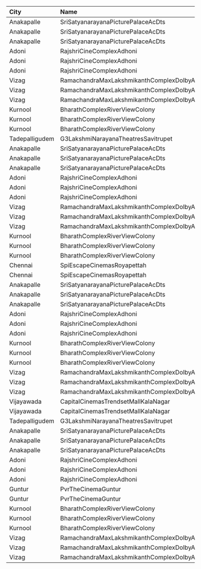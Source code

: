 | City           | Name                                                |  Time | Type          | Price | Capacity | Booked |
| :------------- | :-------------------------------------------------- | ----: | :------------ | ----: | -------: | -----: |
| Anakapalle     | SriSatyanarayanaPicturePalaceAcDts                  | 11:00 | FirstClass    |  112₹ |      160 |     80 |
| Anakapalle     | SriSatyanarayanaPicturePalaceAcDts                  | 11:00 | SecondClass   |   67₹ |       22 |     22 |
| Anakapalle     | SriSatyanarayanaPicturePalaceAcDts                  | 11:00 | ThirdClass    |   44₹ |       46 |     46 |
| Adoni          | RajshriCineComplexAdhoni                            | 11:20 | Balcony       |  150₹ |       52 |      0 |
| Adoni          | RajshriCineComplexAdhoni                            | 11:20 | FirstClass    |  100₹ |      228 |      0 |
| Adoni          | RajshriCineComplexAdhoni                            | 11:20 | SecondClass   |   60₹ |       76 |      0 |
| Vizag          | RamachandraMaxLakshmikanthComplexDolbyAtmosGajuwaka | 11:30 | ReservedClass |  112₹ |      192 |      0 |
| Vizag          | RamachandraMaxLakshmikanthComplexDolbyAtmosGajuwaka | 11:30 | FirstClass    |   67₹ |       38 |      0 |
| Vizag          | RamachandraMaxLakshmikanthComplexDolbyAtmosGajuwaka | 11:30 | SecondClass   |   44₹ |       57 |      0 |
| Kurnool        | BharathComplexRiverViewColony                       | 12:00 | FirstClass    |   70₹ |      242 |      0 |
| Kurnool        | BharathComplexRiverViewColony                       | 12:00 | SecondClass   |   50₹ |       76 |      0 |
| Kurnool        | BharathComplexRiverViewColony                       | 12:00 | ThirdClass    |   50₹ |       79 |      0 |
| Tadepalligudem | G3LakshmiNarayanaTheatresSavitrupet                 | 14:00 | FirstClass    |   70₹ |      173 |     93 |
| Anakapalle     | SriSatyanarayanaPicturePalaceAcDts                  | 14:00 | FirstClass    |  112₹ |      160 |     80 |
| Anakapalle     | SriSatyanarayanaPicturePalaceAcDts                  | 14:00 | SecondClass   |   67₹ |       22 |     22 |
| Anakapalle     | SriSatyanarayanaPicturePalaceAcDts                  | 14:00 | ThirdClass    |   44₹ |       46 |     46 |
| Adoni          | RajshriCineComplexAdhoni                            | 14:20 | Balcony       |  150₹ |       52 |      0 |
| Adoni          | RajshriCineComplexAdhoni                            | 14:20 | FirstClass    |  100₹ |      228 |      0 |
| Adoni          | RajshriCineComplexAdhoni                            | 14:20 | SecondClass   |   60₹ |       76 |      0 |
| Vizag          | RamachandraMaxLakshmikanthComplexDolbyAtmosGajuwaka | 14:30 | ReservedClass |  112₹ |      192 |      0 |
| Vizag          | RamachandraMaxLakshmikanthComplexDolbyAtmosGajuwaka | 14:30 | FirstClass    |   67₹ |       38 |      0 |
| Vizag          | RamachandraMaxLakshmikanthComplexDolbyAtmosGajuwaka | 14:30 | SecondClass   |   44₹ |       57 |      0 |
| Kurnool        | BharathComplexRiverViewColony                       | 15:00 | FirstClass    |   70₹ |      242 |      0 |
| Kurnool        | BharathComplexRiverViewColony                       | 15:00 | SecondClass   |   50₹ |       76 |      0 |
| Kurnool        | BharathComplexRiverViewColony                       | 15:00 | ThirdClass    |   50₹ |       79 |      0 |
| Chennai        | SpiEscapeCinemasRoyapettah                          | 15:30 | Elite         |  211₹ |       50 |      2 |
| Chennai        | SpiEscapeCinemasRoyapettah                          | 15:30 | Budget        |   66₹ |        5 |      5 |
| Anakapalle     | SriSatyanarayanaPicturePalaceAcDts                  | 18:00 | FirstClass    |  112₹ |      160 |     80 |
| Anakapalle     | SriSatyanarayanaPicturePalaceAcDts                  | 18:00 | SecondClass   |   67₹ |       22 |     22 |
| Anakapalle     | SriSatyanarayanaPicturePalaceAcDts                  | 18:00 | ThirdClass    |   44₹ |       46 |     46 |
| Adoni          | RajshriCineComplexAdhoni                            | 18:20 | Balcony       |  150₹ |       52 |      0 |
| Adoni          | RajshriCineComplexAdhoni                            | 18:20 | FirstClass    |  100₹ |      228 |      0 |
| Adoni          | RajshriCineComplexAdhoni                            | 18:20 | SecondClass   |   60₹ |       76 |      0 |
| Kurnool        | BharathComplexRiverViewColony                       | 18:30 | FirstClass    |   70₹ |      242 |      0 |
| Kurnool        | BharathComplexRiverViewColony                       | 18:30 | SecondClass   |   50₹ |       76 |      0 |
| Kurnool        | BharathComplexRiverViewColony                       | 18:30 | ThirdClass    |   50₹ |       79 |      0 |
| Vizag          | RamachandraMaxLakshmikanthComplexDolbyAtmosGajuwaka | 18:30 | ReservedClass |  112₹ |      192 |      0 |
| Vizag          | RamachandraMaxLakshmikanthComplexDolbyAtmosGajuwaka | 18:30 | FirstClass    |   67₹ |       38 |      0 |
| Vizag          | RamachandraMaxLakshmikanthComplexDolbyAtmosGajuwaka | 18:30 | SecondClass   |   44₹ |       57 |      0 |
| Vijayawada     | CapitalCinemasTrendsetMallKalaNagar                 | 19:00 | Gold          |  250₹ |       27 |      0 |
| Vijayawada     | CapitalCinemasTrendsetMallKalaNagar                 | 19:00 | Silver        |  150₹ |       21 |      0 |
| Tadepalligudem | G3LakshmiNarayanaTheatresSavitrupet                 | 21:00 | FirstClass    |   70₹ |      173 |     93 |
| Anakapalle     | SriSatyanarayanaPicturePalaceAcDts                  | 21:00 | FirstClass    |  112₹ |      160 |     80 |
| Anakapalle     | SriSatyanarayanaPicturePalaceAcDts                  | 21:00 | SecondClass   |   67₹ |       22 |     22 |
| Anakapalle     | SriSatyanarayanaPicturePalaceAcDts                  | 21:00 | ThirdClass    |   44₹ |       46 |     46 |
| Adoni          | RajshriCineComplexAdhoni                            | 21:20 | Balcony       |  150₹ |       52 |      0 |
| Adoni          | RajshriCineComplexAdhoni                            | 21:20 | FirstClass    |  100₹ |      228 |      0 |
| Adoni          | RajshriCineComplexAdhoni                            | 21:20 | SecondClass   |   60₹ |       76 |      0 |
| Guntur         | PvrTheCinemaGuntur                                  | 21:30 | Premium       |  250₹ |       13 |     13 |
| Guntur         | PvrTheCinemaGuntur                                  | 21:30 | Deluxe        |  150₹ |      155 |    155 |
| Kurnool        | BharathComplexRiverViewColony                       | 21:30 | FirstClass    |   70₹ |      242 |      0 |
| Kurnool        | BharathComplexRiverViewColony                       | 21:30 | SecondClass   |   50₹ |       76 |      0 |
| Kurnool        | BharathComplexRiverViewColony                       | 21:30 | ThirdClass    |   50₹ |       79 |      0 |
| Vizag          | RamachandraMaxLakshmikanthComplexDolbyAtmosGajuwaka | 21:30 | ReservedClass |  112₹ |      192 |      0 |
| Vizag          | RamachandraMaxLakshmikanthComplexDolbyAtmosGajuwaka | 21:30 | FirstClass    |   67₹ |       38 |      0 |
| Vizag          | RamachandraMaxLakshmikanthComplexDolbyAtmosGajuwaka | 21:30 | SecondClass   |   44₹ |       57 |      0 |